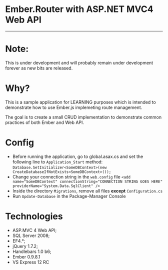 Ember.Router with ASP.NET MVC4 Web API
======================================
--------------------------------------

Note: 
====
This is under development and will probably remain under development forever as new bits are released.


Why?
=====
This is a sample application for LEARNING purposes which is intended to demonstrate 
how to use Ember.js implemeting route management.

The goal is to create a small CRUD implementation to demonstrate common practices of both Ember and Web API.

Config
======
 - Before running the application, go to global.asax.cs and set the following line to `Application_Start` method:
   `Database.SetInitializer<SomeDBContext>(new CreateDatabaseIfNotExists<SomeDBContext>());`
 - Change your connection string in the `web.config` file
    `<add name="SomeDBContext" connectionString="CONNECTION STRING GOES HERE" providerName="System.Data.SqlClient" />`
 - Inside the directory `Migrations`, remove all files **except** `Configuration.cs`
 - Run `Update-Database` in the Package-Manager Console


Technologies
============
- ASP.MVC 4 Web API;
- SQL Server 2008;
- EF4.*;
- jQuery 1.7.2;
- Handlebars 1.0 b6;
- Ember 0.9.8.1
- VS Express 12 RC
